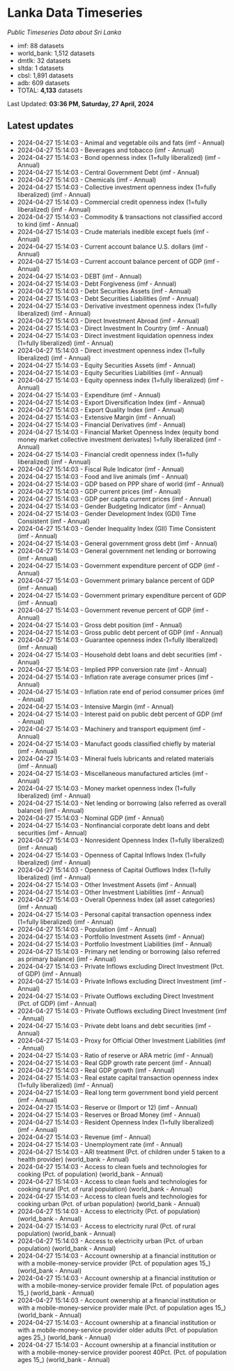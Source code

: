 # Lanka Data Timeseries
*Public Timeseries Data about Sri Lanka*

* imf: 88 datasets
* world_bank: 1,512 datasets
* dmtlk: 32 datasets
* sltda: 1 datasets
* cbsl: 1,891 datasets
* adb: 609 datasets
* TOTAL: **4,133** datasets

Last Updated: **03:36 PM, Saturday, 27 April, 2024**

## Latest updates

* 2024-04-27 15:14:03 - Animal and vegetable oils and fats (imf - Annual)
* 2024-04-27 15:14:03 - Beverages and tobacco (imf - Annual)
* 2024-04-27 15:14:03 - Bond openness index (1=fully liberalized) (imf - Annual)
* 2024-04-27 15:14:03 - Central Government Debt (imf - Annual)
* 2024-04-27 15:14:03 - Chemicals (imf - Annual)
* 2024-04-27 15:14:03 - Collective investment openness index (1=fully liberalized) (imf - Annual)
* 2024-04-27 15:14:03 - Commercial credit openness index (1=fully liberalized) (imf - Annual)
* 2024-04-27 15:14:03 - Commodity & transactions not classified accord to kind (imf - Annual)
* 2024-04-27 15:14:03 - Crude materials inedible except fuels (imf - Annual)
* 2024-04-27 15:14:03 - Current account balance U.S. dollars (imf - Annual)
* 2024-04-27 15:14:03 - Current account balance percent of GDP (imf - Annual)
* 2024-04-27 15:14:03 - DEBT (imf - Annual)
* 2024-04-27 15:14:03 - Debt Forgiveness (imf - Annual)
* 2024-04-27 15:14:03 - Debt Securities Assets (imf - Annual)
* 2024-04-27 15:14:03 - Debt Securities Liabilities (imf - Annual)
* 2024-04-27 15:14:03 - Derivative investment openness index (1=fully liberalized) (imf - Annual)
* 2024-04-27 15:14:03 - Direct Investment Abroad (imf - Annual)
* 2024-04-27 15:14:03 - Direct Investment In Country (imf - Annual)
* 2024-04-27 15:14:03 - Direct investment liquidation openness index (1=fully liberalized) (imf - Annual)
* 2024-04-27 15:14:03 - Direct investment openness index (1=fully liberalized) (imf - Annual)
* 2024-04-27 15:14:03 - Equity Securities Assets (imf - Annual)
* 2024-04-27 15:14:03 - Equity Securities Liabilities (imf - Annual)
* 2024-04-27 15:14:03 - Equity openness index (1=fully liberalized) (imf - Annual)
* 2024-04-27 15:14:03 - Expenditure (imf - Annual)
* 2024-04-27 15:14:03 - Export Diversification Index (imf - Annual)
* 2024-04-27 15:14:03 - Export Quality Index (imf - Annual)
* 2024-04-27 15:14:03 - Extensive Margin (imf - Annual)
* 2024-04-27 15:14:03 - Financial Derivatives (imf - Annual)
* 2024-04-27 15:14:03 - Financial Market Openness Index (equity bond money market collective investment derivates) 1=fully liberalized (imf - Annual)
* 2024-04-27 15:14:03 - Financial credit openness index (1=fully liberalized) (imf - Annual)
* 2024-04-27 15:14:03 - Fiscal Rule Indicator (imf - Annual)
* 2024-04-27 15:14:03 - Food and live animals (imf - Annual)
* 2024-04-27 15:14:03 - GDP based on PPP share of world (imf - Annual)
* 2024-04-27 15:14:03 - GDP current prices (imf - Annual)
* 2024-04-27 15:14:03 - GDP per capita current prices (imf - Annual)
* 2024-04-27 15:14:03 - Gender Budgeting Indicator (imf - Annual)
* 2024-04-27 15:14:03 - Gender Development Index (GDI) Time Consistent (imf - Annual)
* 2024-04-27 15:14:03 - Gender Inequality Index (GII) Time Consistent (imf - Annual)
* 2024-04-27 15:14:03 - General government gross debt (imf - Annual)
* 2024-04-27 15:14:03 - General government net lending or borrowing (imf - Annual)
* 2024-04-27 15:14:03 - Government expenditure percent of GDP (imf - Annual)
* 2024-04-27 15:14:03 - Government primary balance percent of GDP (imf - Annual)
* 2024-04-27 15:14:03 - Government primary expenditure percent of GDP (imf - Annual)
* 2024-04-27 15:14:03 - Government revenue percent of GDP (imf - Annual)
* 2024-04-27 15:14:03 - Gross debt position (imf - Annual)
* 2024-04-27 15:14:03 - Gross public debt percent of GDP (imf - Annual)
* 2024-04-27 15:14:03 - Guarantee openness index (1=fully liberalized) (imf - Annual)
* 2024-04-27 15:14:03 - Household debt loans and debt securities (imf - Annual)
* 2024-04-27 15:14:03 - Implied PPP conversion rate (imf - Annual)
* 2024-04-27 15:14:03 - Inflation rate average consumer prices (imf - Annual)
* 2024-04-27 15:14:03 - Inflation rate end of period consumer prices (imf - Annual)
* 2024-04-27 15:14:03 - Intensive Margin (imf - Annual)
* 2024-04-27 15:14:03 - Interest paid on public debt percent of GDP (imf - Annual)
* 2024-04-27 15:14:03 - Machinery and transport equipment (imf - Annual)
* 2024-04-27 15:14:03 - Manufact goods classified chiefly by material (imf - Annual)
* 2024-04-27 15:14:03 - Mineral fuels lubricants and related materials (imf - Annual)
* 2024-04-27 15:14:03 - Miscellaneous manufactured articles (imf - Annual)
* 2024-04-27 15:14:03 - Money market openness index (1=fully liberalized) (imf - Annual)
* 2024-04-27 15:14:03 - Net lending or borrowing (also referred as overall balance) (imf - Annual)
* 2024-04-27 15:14:03 - Nominal GDP (imf - Annual)
* 2024-04-27 15:14:03 - Nonfinancial corporate debt loans and debt securities (imf - Annual)
* 2024-04-27 15:14:03 - Nonresident Openness Index (1=fully liberalized) (imf - Annual)
* 2024-04-27 15:14:03 - Openness of Capital Inflows Index (1=fully liberalized) (imf - Annual)
* 2024-04-27 15:14:03 - Openness of Capital Outflows Index (1=fully liberalized) (imf - Annual)
* 2024-04-27 15:14:03 - Other Investment Assets (imf - Annual)
* 2024-04-27 15:14:03 - Other Investment Liabilities (imf - Annual)
* 2024-04-27 15:14:03 - Overall Openness Index (all asset categories) (imf - Annual)
* 2024-04-27 15:14:03 - Personal capital transaction openness index (1=fully liberalized) (imf - Annual)
* 2024-04-27 15:14:03 - Population (imf - Annual)
* 2024-04-27 15:14:03 - Portfolio Investment Assets (imf - Annual)
* 2024-04-27 15:14:03 - Portfolio Investment Liabilities (imf - Annual)
* 2024-04-27 15:14:03 - Primary net lending or borrowing (also referred as primary balance) (imf - Annual)
* 2024-04-27 15:14:03 - Private Inflows excluding Direct Investment (Pct. of GDP) (imf - Annual)
* 2024-04-27 15:14:03 - Private Inflows excluding Direct Investment (imf - Annual)
* 2024-04-27 15:14:03 - Private Outflows excluding Direct Investment (Pct. of GDP) (imf - Annual)
* 2024-04-27 15:14:03 - Private Outflows excluding Direct Investment (imf - Annual)
* 2024-04-27 15:14:03 - Private debt loans and debt securities (imf - Annual)
* 2024-04-27 15:14:03 - Proxy for Official Other Investment Liabilities (imf - Annual)
* 2024-04-27 15:14:03 - Ratio of reserve or ARA metric (imf - Annual)
* 2024-04-27 15:14:03 - Real GDP growth rate percent (imf - Annual)
* 2024-04-27 15:14:03 - Real GDP growth (imf - Annual)
* 2024-04-27 15:14:03 - Real estate capital transaction openness index (1=fully liberalized) (imf - Annual)
* 2024-04-27 15:14:03 - Real long term government bond yield percent (imf - Annual)
* 2024-04-27 15:14:03 - Reserve or (Import or 12) (imf - Annual)
* 2024-04-27 15:14:03 - Reserves or Broad Money (imf - Annual)
* 2024-04-27 15:14:03 - Resident Openness Index (1=fully liberalized) (imf - Annual)
* 2024-04-27 15:14:03 - Revenue (imf - Annual)
* 2024-04-27 15:14:03 - Unemployment rate (imf - Annual)
* 2024-04-27 15:14:03 - ARI treatment (Pct. of children under 5 taken to a health provider) (world_bank - Annual)
* 2024-04-27 15:14:03 - Access to clean fuels and technologies for cooking (Pct. of population) (world_bank - Annual)
* 2024-04-27 15:14:03 - Access to clean fuels and technologies for cooking rural (Pct. of rural population) (world_bank - Annual)
* 2024-04-27 15:14:03 - Access to clean fuels and technologies for cooking urban (Pct. of urban population) (world_bank - Annual)
* 2024-04-27 15:14:03 - Access to electricity (Pct. of population) (world_bank - Annual)
* 2024-04-27 15:14:03 - Access to electricity rural (Pct. of rural population) (world_bank - Annual)
* 2024-04-27 15:14:03 - Access to electricity urban (Pct. of urban population) (world_bank - Annual)
* 2024-04-27 15:14:03 - Account ownership at a financial institution or with a mobile-money-service provider (Pct. of population ages 15_) (world_bank - Annual)
* 2024-04-27 15:14:03 - Account ownership at a financial institution or with a mobile-money-service provider female (Pct. of population ages 15_) (world_bank - Annual)
* 2024-04-27 15:14:03 - Account ownership at a financial institution or with a mobile-money-service provider male (Pct. of population ages 15_) (world_bank - Annual)
* 2024-04-27 15:14:03 - Account ownership at a financial institution or with a mobile-money-service provider older adults (Pct. of population ages 25_) (world_bank - Annual)
* 2024-04-27 15:14:03 - Account ownership at a financial institution or with a mobile-money-service provider poorest 40Pct. (Pct. of population ages 15_) (world_bank - Annual)